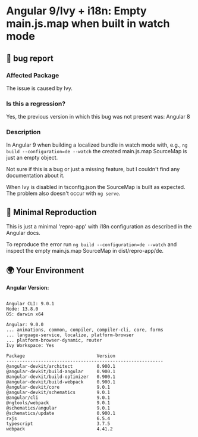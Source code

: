 # Angular 9/Ivy + i18n: Empty main.js.map when built in watch mode

## 🐞 bug report

### Affected Package

The issue is caused by Ivy.


### Is this a regression?

Yes, the previous version in which this bug was not present was: Angular 8


### Description

In Angular 9 when building a localized bundle in watch mode with, e.g., `ng build --configuration=de --watch` the created main.js.map SourceMap is just an empty object.

Not sure if this is a bug or just a missing feature, but I couldn't find any documentation about it.

When Ivy is disabled in tsconfig.json the SourceMap is built as expected. The problem also doesn't occur with `ng serve`.


## 🔬 Minimal Reproduction

This is just a minimal 'repro-app' with i18n configuration as described in the Angular docs.

To reproduce the error run `ng build --configuration=de --watch` and inspect the empty main.js.map SourceMap in dist/repro-app/de.


## 🌍  Your Environment

**Angular Version:**
<pre><code>
Angular CLI: 9.0.1
Node: 13.8.0
OS: darwin x64

Angular: 9.0.0
... animations, common, compiler, compiler-cli, core, forms
... language-service, localize, platform-browser
... platform-browser-dynamic, router
Ivy Workspace: Yes

Package                           Version
-----------------------------------------------------------
@angular-devkit/architect         0.900.1
@angular-devkit/build-angular     0.900.1
@angular-devkit/build-optimizer   0.900.1
@angular-devkit/build-webpack     0.900.1
@angular-devkit/core              9.0.1
@angular-devkit/schematics        9.0.1
@angular/cli                      9.0.1
@ngtools/webpack                  9.0.1
@schematics/angular               9.0.1
@schematics/update                0.900.1
rxjs                              6.5.4
typescript                        3.7.5
webpack                           4.41.2
</code></pre>
